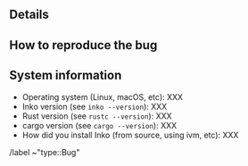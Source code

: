 ## Details

<!--
Provide a detailed description of the bug you encountered, what you expected to
happen, etc. Please provide as many details as possible.
-->

## How to reproduce the bug

<!--
Include a list of steps that reproduce the bug. Please reduce this list of steps
to the essentials, as this makes it easier for maintainers to help you.
-->

## System information

<!-- Replace XXX with the value, such as the Inko version -->

* Operating system (Linux, macOS, etc): XXX
* Inko version (see `inko --version`): XXX
* Rust version (see `rustc --version`): XXX
* cargo version (see `cargo --version`): XXX
* How did you install Inko (from source, using ivm, etc): XXX

/label ~"type::Bug"
